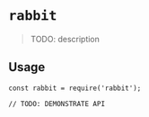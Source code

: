# `rabbit`

> TODO: description

## Usage

```
const rabbit = require('rabbit');

// TODO: DEMONSTRATE API
```
